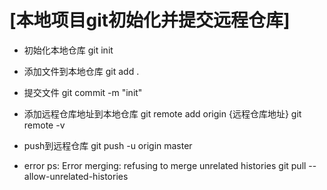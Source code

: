 # [本地项目git初始化并提交远程仓库]
* 初始化本地仓库
git init

* 添加文件到本地仓库
git add .

* 提交文件
git commit -m "init"

* 添加远程仓库地址到本地仓库
git remote add origin {远程仓库地址}
git remote -v

* push到远程仓库
git push -u origin master

* error
ps: Error merging: refusing to merge unrelated histories
git pull --allow-unrelated-histories